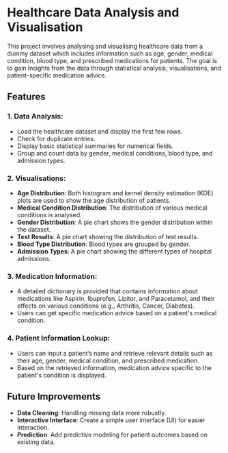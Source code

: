 # Healthcare Data Analysis and Visualisation

This project involves analysing and visualising healthcare data from a dummy dataset which includes information such as age, gender, medical condition, blood type, and prescribed medications for patients. The goal is to gain insights from the data through statistical analysis, visualisations, and patient-specific medication advice.

## Features

### 1. **Data Analysis:**
   - Load the healthcare dataset and display the first few rows.
   - Check for duplicate entries.
   - Display basic statistical summaries for numerical fields.
   - Group and count data by gender, medical conditions, blood type, and admission types.

### 2. **Visualisations:**
   - **Age Distribution**: Both histogram and kernel density estimation (KDE) plots are used to show the age distribution of patients.
   - **Medical Condition Distribution**: The distribution of various medical conditions is analysed.
   - **Gender Distribution**: A pie chart shows the gender distribution within the dataset.
   - **Test Results**: A pie chart showing the distribution of test results.
   - **Blood Type Distribution**: Blood types are grouped by gender.
   - **Admission Types**: A pie chart showing the different types of hospital admissions.

### 3. **Medication Information:**
   - A detailed dictionary is provided that contains information about medications like Aspirin, Ibuprofen, Lipitor, and Paracetamol, and their effects on various conditions (e.g., Arthritis, Cancer, Diabetes).
   - Users can get specific medication advice based on a patient's medical condition.

### 4. **Patient Information Lookup:**
   - Users can input a patient’s name and retrieve relevant details such as their age, gender, medical condition, and prescribed medication.
   - Based on the retrieved information, medication advice specific to the patient's condition is displayed.

## Future Improvements

- **Data Cleaning**: Handling missing data more robustly.
- **Interactive Interface**: Create a simple user interface (UI) for easier interaction.
- **Prediction**: Add predictive modeling for patient outcomes based on existing data.

